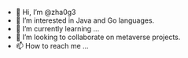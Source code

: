 - 👋 Hi, I’m @zha0g3
- 👀 I’m interested in Java and Go languages.
- 🌱 I’m currently learning ...
- 💞️ I’m looking to collaborate on metaverse projects.
- 📫 How to reach me ...

<!---
zha0g3/zha0g3 is a ✨ special ✨ repository because its `README.md` (this file) appears on your GitHub profile.
You can click the Preview link to take a look at your changes.
--->

